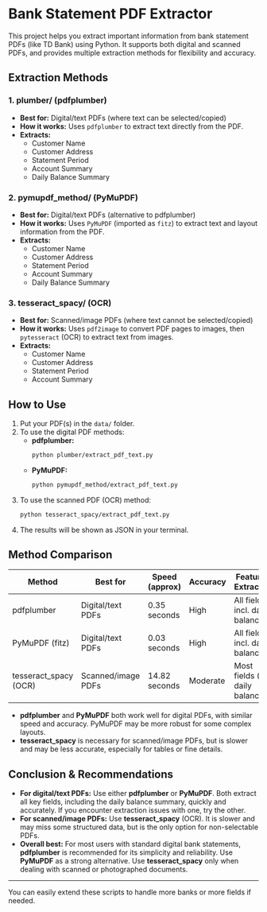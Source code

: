 # Bank Statement PDF Extractor

This project helps you extract important information from bank statement PDFs (like TD Bank) using Python. It supports both digital and scanned PDFs, and provides multiple extraction methods for flexibility and accuracy.

## Extraction Methods

### 1. plumber/ (pdfplumber)
- **Best for:** Digital/text PDFs (where text can be selected/copied)
- **How it works:** Uses `pdfplumber` to extract text directly from the PDF.
- **Extracts:**
  - Customer Name
  - Customer Address
  - Statement Period
  - Account Summary
  - Daily Balance Summary

### 2. pymupdf_method/ (PyMuPDF)
- **Best for:** Digital/text PDFs (alternative to pdfplumber)
- **How it works:** Uses `PyMuPDF` (imported as `fitz`) to extract text and layout information from the PDF.
- **Extracts:**
  - Customer Name
  - Customer Address
  - Statement Period
  - Account Summary
  - Daily Balance Summary

### 3. tesseract_spacy/ (OCR)
- **Best for:** Scanned/image PDFs (where text cannot be selected/copied)
- **How it works:** Uses `pdf2image` to convert PDF pages to images, then `pytesseract` (OCR) to extract text from images.
- **Extracts:**
  - Customer Name
  - Customer Address
  - Statement Period
  - Account Summary

## How to Use

1. Put your PDF(s) in the `data/` folder.
2. To use the digital PDF methods:
   - **pdfplumber:**
     ```bash
     python plumber/extract_pdf_text.py
     ```
   - **PyMuPDF:**
     ```bash
     python pymupdf_method/extract_pdf_text.py
     ```
3. To use the scanned PDF (OCR) method:
   ```bash
   python tesseract_spacy/extract_pdf_text.py
   ```
4. The results will be shown as JSON in your terminal.

## Method Comparison

| Method                | Best for             | Speed (approx) | Accuracy         | Features Extracted                |
|----------------------|---------------------|----------------|------------------|-----------------------------------|
| pdfplumber           | Digital/text PDFs   | 0.35 seconds   | High             | All fields incl. daily balances   |
| PyMuPDF (fitz)       | Digital/text PDFs   | 0.03 seconds   | High             | All fields incl. daily balances   |
| tesseract_spacy (OCR)| Scanned/image PDFs  | 14.82 seconds  | Moderate         | Most fields (no daily balances)   |

- **pdfplumber** and **PyMuPDF** both work well for digital PDFs, with similar speed and accuracy. PyMuPDF may be more robust for some complex layouts.
- **tesseract_spacy** is necessary for scanned/image PDFs, but is slower and may be less accurate, especially for tables or fine details.

## Conclusion & Recommendations

- **For digital/text PDFs:** Use either **pdfplumber** or **PyMuPDF**. Both extract all key fields, including the daily balance summary, quickly and accurately. If you encounter extraction issues with one, try the other.
- **For scanned/image PDFs:** Use **tesseract_spacy** (OCR). It is slower and may miss some structured data, but is the only option for non-selectable PDFs.
- **Overall best:** For most users with standard digital bank statements, **pdfplumber** is recommended for its simplicity and reliability. Use **PyMuPDF** as a strong alternative. Use **tesseract_spacy** only when dealing with scanned or photographed documents.

---

You can easily extend these scripts to handle more banks or more fields if needed. 